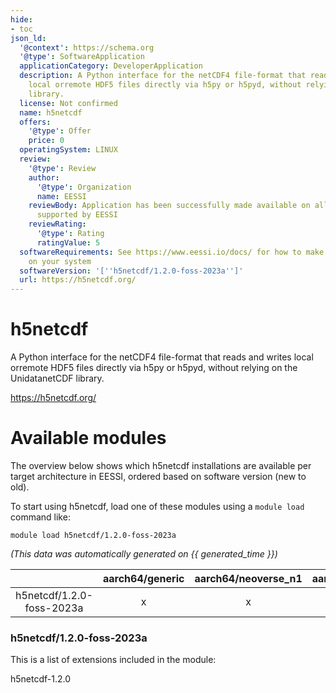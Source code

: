 ```yaml
---
hide:
- toc
json_ld:
  '@context': https://schema.org
  '@type': SoftwareApplication
  applicationCategory: DeveloperApplication
  description: A Python interface for the netCDF4 file-format that reads and writes
    local orremote HDF5 files directly via h5py or h5pyd, without relying on the UnidatanetCDF
    library.
  license: Not confirmed
  name: h5netcdf
  offers:
    '@type': Offer
    price: 0
  operatingSystem: LINUX
  review:
    '@type': Review
    author:
      '@type': Organization
      name: EESSI
    reviewBody: Application has been successfully made available on all architectures
      supported by EESSI
    reviewRating:
      '@type': Rating
      ratingValue: 5
  softwareRequirements: See https://www.eessi.io/docs/ for how to make EESSI available
    on your system
  softwareVersion: '[''h5netcdf/1.2.0-foss-2023a'']'
  url: https://h5netcdf.org/
---
```


h5netcdf
========


A Python interface for the netCDF4 file-format that reads and writes local orremote HDF5 files directly via h5py or h5pyd, without relying on the UnidatanetCDF library.

https://h5netcdf.org/
# Available modules


The overview below shows which h5netcdf installations are available per target architecture in EESSI, ordered based on software version (new to old).

To start using h5netcdf, load one of these modules using a `module load` command like:

```shell
module load h5netcdf/1.2.0-foss-2023a
```

*(This data was automatically generated on {{ generated_time }})*  

| |aarch64/generic|aarch64/neoverse_n1|aarch64/neoverse_v1|aarch64/nvidia/grace|x86_64/generic|x86_64/amd/zen2|x86_64/amd/zen3|x86_64/amd/zen4|x86_64/intel/haswell|x86_64/intel/sapphirerapids|x86_64/intel/skylake_avx512|
| :---: | :---: | :---: | :---: | :---: | :---: | :---: | :---: | :---: | :---: | :---: | :---: |
|h5netcdf/1.2.0-foss-2023a|x|x|x|x|x|x|x|x|x|x|x|


### h5netcdf/1.2.0-foss-2023a

This is a list of extensions included in the module:

h5netcdf-1.2.0